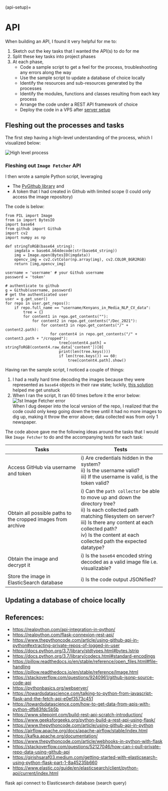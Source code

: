 (api-setup)=

# API

When building an API, I found it very helpful for me to:
1. Sketch out the key tasks that I wanted the API(s) to do for me
2. Split these key tasks into project phases
3. At each phase,
   * Code a sample script to get a feel for the process, troubleshooting any errors along the way
   * Use the sample script to update a database of choice locally
   * Identify the resources and sub-resources generated by the processes
   * Identify the modules, functions and classes resulting from each key process
   * Arrange the code under a REST API framework of choice
   * Deploy the code in a VPS after [server setup](./server_setup.md)

## Fleshing out the processes and tasks

The first step having a high-level understanding of the process, which I visualized below:

![High level process](../_static/images/app-flowchart.png)

### Fleshing out `Image Fetcher` API

I then wrote a sample Python script, leveraging
* The [PyGithub library](https://pygithub.readthedocs.io/en/stable/introduction.html) and
* A token that I had created in Github with limited scope (I could only access the image repository)

The code is below:
```
from PIL import Image
from io import BytesIO
import base64
from github import Github
import cv2
import numpy as np

def stringToRGB(base64_string):
    imgdata = base64.b64decode(str(base64_string))
    img = Image.open(BytesIO(imgdata))
    opencv_img = cv2.cvtColor(np.array(img), cv2.COLOR_BGR2RGB)
    return [img,opencv_img]

username = 'username' # your Github username
password = 'token'

# authenticate to github
g = Github(username, password)
# get the authenticated user
user = g.get_user()
for repo in user.get_repos():
    if repo.full_name == "username/Kenyans_in_Media_NLP_CV_data":
        tree = {}
        for content1 in repo.get_contents(""):
            for content2 in repo.get_contents("/Dec_2021"):
                for content3 in repo.get_contents("/" + content2.path):
                    for content4 in repo.get_contents("/" + content3.path + "/cropped"):
                        tree[content4.path] = stringToRGB(content4.raw_data['content'])[0]
                        print(len(tree.keys()))
                        if len(tree.keys()) == 60:
                            tree[content4.path].show()

```

Having ran the sample script, I noticed a couple of things:
1. I had a really hard time decoding the images because they were represented as `base64` objects in their raw state; luckily, [this solution](https://stackoverflow.com/questions/16214190/how-to-convert-base64-string-to-image) helped me get unstuck
2. When I ran the script, It ran 60 times before it the error below:<br>
![1st Image Fetcher error](../_static/images/image-fetcher-error-1.jpg)<br>
When I dug deeper into the local version of the repo, I realized that the code could only keep going down the tree until it had no more images to dig up, making it throw the error above; data collected was from only 1 newspaper.

The code above gave me the following ideas around the tasks that I would like `Image Fetcher` to do and the accompanying tests for each task:

| Tasks                                                       | Tests                                                                                                                                                                                                                                                                |
|-------------------------------------------------------------|----------------------------------------------------------------------------------------------------------------------------------------------------------------------------------------------------------------------------------------------------------------------|
| Access GitHub via username and token                        | i) Are credentials hidden in the system?<br> ii) Is the username valid?<br> iii) If the username is valid, is the token valid?                                                                                                                                       |
| Obtain all possible paths to the cropped images from archive | i) Can the `path collector` be able to move up and down the directory tree?<br> ii) Is each collected path matching filesystem on server?<br> iii) Is there any content at each collected path?<br> iv) Is the content at each collected path the expected datatype? |
| Obtain the image and decrypt it                             | i) Is the `base64` encoded string decoded as a valid image file i.e. visualizable?                                                                                                                                                                                   |
| Store the image in ElasticSearch database                   | i) Is the code output JSONified?                                                                                                                                                                                                                                     |

## Updating a database of choice locally

## References:
* https://realpython.com/api-integration-in-python/
* https://realpython.com/flask-connexion-rest-api/
* https://www.thepythoncode.com/article/using-github-api-in-python#extracting-private-repos-of-logged-in-user
* https://docs.python.org/3.7/library/stdtypes.html#bytes.lstrip
* https://docs.python.org/3.7/library/codecs.html#standard-encodings
* https://pillow.readthedocs.io/en/stable/reference/open_files.html#file-handling
* https://pillow.readthedocs.io/en/stable/reference/Image.html
* https://stackoverflow.com/questions/9240961/github-jsonp-source-code-api
* https://pythonbasics.org/webserver/
* https://towardsdatascience.com/talking-to-python-from-javascript-flask-and-the-fetch-api-e0ef3573c451
* https://towardsdatascience.com/how-to-get-data-from-apis-with-python-dfb83fdc5b5b
* https://www.sitepoint.com/build-rest-api-scratch-introduction/
* https://www.geeksforgeeks.org/python-build-a-rest-api-using-flask/
* https://www.thepythoncode.com/article/using-github-api-in-python
* https://airflow.apache.org/docs/apache-airflow/stable/index.html
* https://kafka.apache.org/documentation/
* https://www.thepythoncode.com/article/webhooks-in-python-with-flask
* https://stackoverflow.com/questions/52127046/how-can-i-pull-private-repo-data-using-github-api
* https://girishsaraf03.medium.com/getting-started-with-elasticsearch-using-python-flask-part-1-8a45235b660
* https://www.elastic.co/guide/en/elasticsearch/client/python-api/current/index.html

flask api connect to Elasticsearch database (search query)
